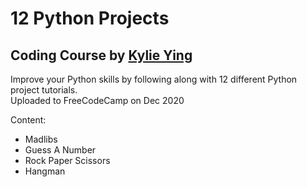 # 12 Python Projects
## Coding Course by [Kylie Ying](https://www.youtube.com/ycubed)

Improve your Python skills by following along with 12 different Python project tutorials.  
Uploaded to FreeCodeCamp on Dec 2020

Content:
- Madlibs
- Guess A Number
- Rock Paper Scissors
- Hangman